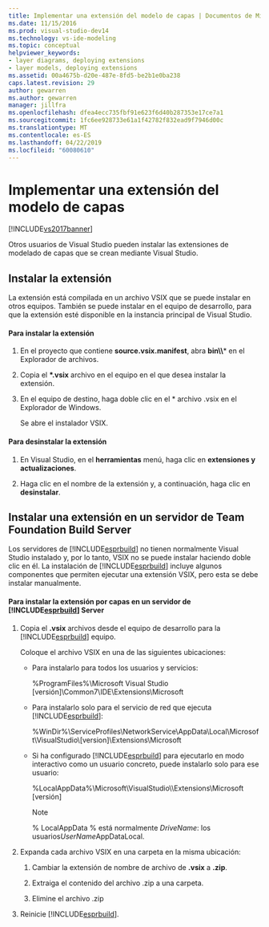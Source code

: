 ```yaml
---
title: Implementar una extensión del modelo de capas | Documentos de Microsoft
ms.date: 11/15/2016
ms.prod: visual-studio-dev14
ms.technology: vs-ide-modeling
ms.topic: conceptual
helpviewer_keywords:
- layer diagrams, deploying extensions
- layer models, deploying extensions
ms.assetid: 00a4675b-d20e-487e-8fd5-be2b1e0ba238
caps.latest.revision: 29
author: gewarren
ms.author: gewarren
manager: jillfra
ms.openlocfilehash: dfea4ecc735fbf91e623f6d40b287353e17ce7a1
ms.sourcegitcommit: 1fc6ee928733e61a1f42782f832ead9f7946d00c
ms.translationtype: MT
ms.contentlocale: es-ES
ms.lasthandoff: 04/22/2019
ms.locfileid: "60080610"
---
```

# <a name="deploy-a-layer-model-extension"></a>Implementar una extensión del modelo de capas
[!INCLUDE[vs2017banner](../includes/vs2017banner.md)]

Otros usuarios de Visual Studio pueden instalar las extensiones de modelado de capas que se crean mediante Visual Studio.  
  
## <a name="installing-your-extension"></a>Instalar la extensión  
 La extensión está compilada en un archivo VSIX que se puede instalar en otros equipos. También se puede instalar en el equipo de desarrollo, para que la extensión esté disponible en la instancia principal de Visual Studio.  
  
#### <a name="to-install-the-extension"></a>Para instalar la extensión  
  
1. En el proyecto que contiene **source.vsix.manifest**, abra **bin\\\\*** en el Explorador de archivos.  
  
2. Copia el  **\*.vsix** archivo en el equipo en el que desea instalar la extensión.  
  
3. En el equipo de destino, haga doble clic en el * archivo .vsix en el Explorador de Windows.  
  
    Se abre el instalador VSIX.  
  
#### <a name="to-uninstall-the-extension"></a>Para desinstalar la extensión  
  
1. En Visual Studio, en el **herramientas** menú, haga clic en **extensiones y actualizaciones**.  
  
2. Haga clic en el nombre de la extensión y, a continuación, haga clic en **desinstalar**.  
  
## <a name="installing-an-extension-on-a-team-foundation-build-server"></a>Instalar una extensión en un servidor de Team Foundation Build Server  
 Los servidores de [!INCLUDE[esprbuild](../includes/esprbuild-md.md)] no tienen normalmente Visual Studio instalado y, por lo tanto, VSIX no se puede instalar haciendo doble clic en él. La instalación de [!INCLUDE[esprbuild](../includes/esprbuild-md.md)] incluye algunos componentes que permiten ejecutar una extensión VSIX, pero esta se debe instalar manualmente.  
  
#### <a name="to-install-your-layer-extension-on-a-includeesprbuildincludesesprbuild-mdmd-server"></a>Para instalar la extensión por capas en un servidor de [!INCLUDE[esprbuild](../includes/esprbuild-md.md)] Server  
  
1. Copia el **.vsix** archivos desde el equipo de desarrollo para la [!INCLUDE[esprbuild](../includes/esprbuild-md.md)] equipo.  
  
     Coloque el archivo VSIX en una de las siguientes ubicaciones:  
  
    - Para instalarlo para todos los usuarios y servicios:  
  
         %ProgramFiles%\Microsoft Visual Studio [versión]\Common7\IDE\Extensions\Microsoft  
  
    - Para instalarlo solo para el servicio de red que ejecuta [!INCLUDE[esprbuild](../includes/esprbuild-md.md)]:  
  
         %WinDir%\ServiceProfiles\NetworkService\AppData\Local\Microsoft\VisualStudio\\[version]\Extensions\Microsoft  
  
    - Si ha configurado [!INCLUDE[esprbuild](../includes/esprbuild-md.md)] para ejecutarlo en modo interactivo como un usuario concreto, puede instalarlo solo para ese usuario:  
  
         %LocalAppData%\Microsoft\VisualStudio\\\Extensions\Microsoft [versión]  
  
        > [!NOTE]
        >  % LocalAppData % está normalmente *DriveName*: los usuarios*UserName*AppDataLocal.  
  
2. Expanda cada archivo VSIX en una carpeta en la misma ubicación:  
  
    1. Cambiar la extensión de nombre de archivo de **.vsix** a **.zip**.  
  
    2. Extraiga el contenido del archivo .zip a una carpeta.  
  
    3. Elimine el archivo .zip  
  
3. Reinicie [!INCLUDE[esprbuild](../includes/esprbuild-md.md)].
